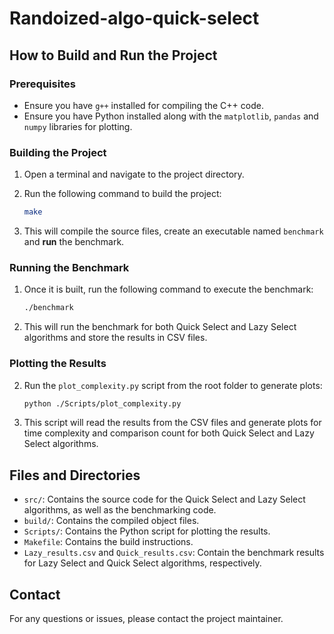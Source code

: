 # Randoized-algo-quick-select

## How to Build and Run the Project

### Prerequisites

- Ensure you have `g++` installed for compiling the C++ code.
- Ensure you have Python installed along with the `matplotlib`, `pandas` and `numpy` libraries for plotting.

### Building the Project

1. Open a terminal and navigate to the project directory.
2. Run the following command to build the project:

    ```sh
    make
    ```

3. This will compile the source files, create an executable named `benchmark` and **run** the benchmark.

### Running the Benchmark

1. Once it is built, run the following command to execute the benchmark:

    ```sh
    ./benchmark
    ```
2. This will run the benchmark for both Quick Select and Lazy Select algorithms and store the results in CSV files.

### Plotting the Results


2. Run the `plot_complexity.py` script from the root folder to generate plots:

    ```sh
    python ./Scripts/plot_complexity.py
    ```

3. This script will read the results from the CSV files and generate plots for time complexity and comparison count for both Quick Select and Lazy Select algorithms.

## Files and Directories

- `src/`: Contains the source code for the Quick Select and Lazy Select algorithms, as well as the benchmarking code.
- `build/`: Contains the compiled object files.
- `Scripts/`: Contains the Python script for plotting the results.
- `Makefile`: Contains the build instructions.
- `Lazy_results.csv` and `Quick_results.csv`: Contain the benchmark results for Lazy Select and Quick Select algorithms, respectively.

## Contact

For any questions or issues, please contact the project maintainer.